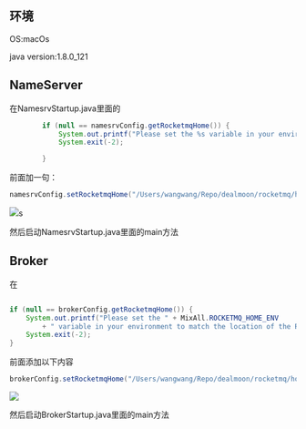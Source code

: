 ## 环境

OS:macOs

java version:1.8.0_121

## NameServer

在NamesrvStartup.java里面的

```java
        if (null == namesrvConfig.getRocketmqHome()) {
            System.out.printf("Please set the %s variable in your environment to match the location of the RocketMQ installation%n", MixAll.ROCKETMQ_HOME_ENV);
            System.exit(-2);

        }
```

前面加一句：

```java
namesrvConfig.setRocketmqHome("/Users/wangwang/Repo/dealmoon/rocketmq/home");
```
![](https://ws4.sinaimg.cn/large/006tNbRwgy1fxa027dbbdj31fh0u0gnz.jpg)s

然后启动NamesrvStartup.java里面的main方法



## Broker

在

```java

if (null == brokerConfig.getRocketmqHome()) {
    System.out.printf("Please set the " + MixAll.ROCKETMQ_HOME_ENV
        + " variable in your environment to match the location of the RocketMQ installation");
    System.exit(-2);
}
```


前面添加以下内容

```java
brokerConfig.setRocketmqHome("/Users/wangwang/Repo/dealmoon/rocketmq/home");
```

![](https://ws1.sinaimg.cn/large/006tNbRwgy1fxa02msuzyj31c50u00v1.jpg)

然后启动BrokerStartup.java里面的main方法